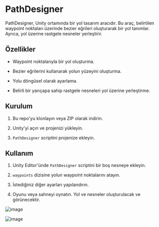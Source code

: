 # PathDesigner

PathDesigner, Unity ortamında bir yol tasarım aracıdır. Bu araç, belirtilen waypoint noktaları üzerinde bezier eğrileri oluşturarak bir yol tanımlar. Ayrıca, yol üzerine rastgele nesneler yerleştirir.

## Özellikler

- Waypoint noktalarıyla bir yol oluşturma.
  
- Bezier eğrilerini kullanarak yolun yüzeyini oluşturma.
  
- Yolu döngüsel olarak ayarlama.
  
- Belirli bir yarıçapa sahip rastgele nesneleri yol üzerine yerleştirme.


## Kurulum

1. Bu repo'yu klonlayın veya ZIP olarak indirin.
   
2. Unity'yi açın ve projenizi yükleyin.
   
3. `PathDesigner` scriptini projenize ekleyin.

## Kullanım

1. Unity Editor'ünde `PathDesigner` scriptini bir boş nesneye ekleyin.
   
2. `waypoints` dizisine yolun waypoint noktalarını atayın.
   
3. İstediğiniz diğer ayarları yapılandırın.
   
4. Oyunu veya sahneyi oynatın. Yol ve nesneler oluşturulacak ve görünecektir.

![image](https://github.com/semiromest/PathDesigner/assets/81243425/686bb4b1-e22d-47ca-b15b-00aef3bab90d)

![image](https://github.com/semiromest/PathDesigner/assets/81243425/306eae89-a7e6-4e90-b2da-e7d0911332c3)


